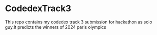 # CodedexTrack3
This repo contains my codedex track 3 submission for hackathon as solo guy.It predicts the winners of 2024 paris olympics
